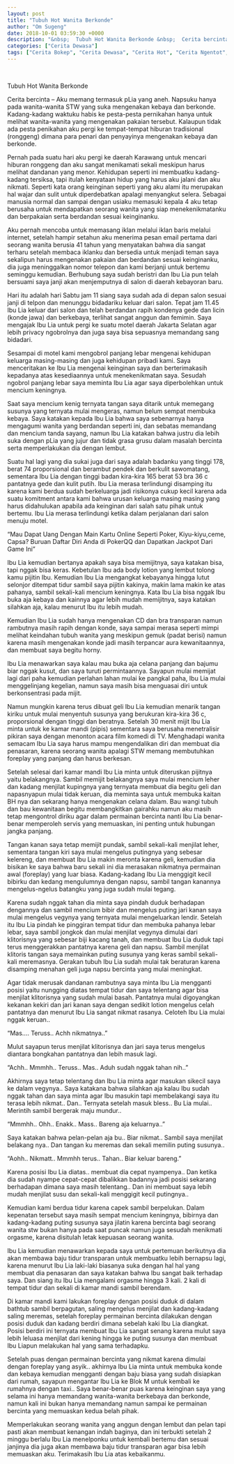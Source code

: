 ```yaml
---
layout: post
title: "Tubuh Hot Wanita Berkonde"
author: "Om Sugeng"
date: 2018-10-01 03:59:30 +0000
description: "&nbsp;  Tubuh Hot Wanita Berkonde &nbsp;  Cerita bercinta &#8211;\u00a0Aku memang termasuk pLia yang aneh. Napsuku hanya pada wanita-wanita STW yang suka mengenakan kebaya dan berkonde. Kadang-kadang waktu..."
categories: ["Cerita Dewasa"]
tags: ["Cerita Bokep", "Cerita Dewasa", "Cerita Hot", "Cerita Ngentot", "Cerita Seks"]
---
```


&nbsp;

Tubuh Hot Wanita Berkonde
&nbsp;

Cerita bercinta &#8211; Aku memang termasuk pLia yang aneh. Napsuku hanya pada wanita-wanita STW yang suka mengenakan kebaya dan berkonde. Kadang-kadang waktuku habis ke pesta-pesta pernikahan hanya untuk melihat wanita-wanita yang mengenakan pakaian tersebut. Kalaupun tidak ada pesta penikahan aku pergi ke tempat-tempat hiburan tradisional (ronggeng) dimana para penari dan penyayinya mengenakan kebaya dan berkonde.

Pernah pada suatu hari aku pergi ke daerah Karawang untuk mencari hiburan ronggeng dan aku sangat menikamati sekali meskipun harus melihat dandanan yang menor. Kehidupan seperti ini membuatku kadang-kadang tersiksa, tapi itulah kenyataan hidup yang harus aku jalani dan aku nikmati. Seperti kata orang keinginan seperti yang aku alami itu merupakan hal wajar dan sulit untuk diperdebatkan apalagi menyangkut selera. Sebagai manusia normal dan sampai dengan usiaku memasuki kepala 4 aku tetap berusaha untuk mendapatkan seorang wanita yang siap menekenikmatanku dan berpakaian serta berdandan sesuai keinginanku.

Aku pernah mencoba untuk memasang iklan melalui iklan baris melalui internet, setelah hampir setahun aku menerima pesan email pertama dari seorang wanita berusia 41 tahun yang menyatakan bahwa dia sangat terharu setelah membaca iklanku dan bersedia untuk menjadi teman saya sekalipun harus mengenakan pakaian dan berdandan sesuai keinginanku, dia juga meninggalkan nomor telepon dan kami berjanji untuk bertemu seminggu kemudian. Berhubung saya sudah beristri dan Ibu Lia pun telah bersuami saya janji akan menjemputnya di salon di daerah kebayoran baru.

Hari itu adalah hari Sabtu jam 11 siang saya sudah ada di depan salon sesuai janji di telpon dan menunggu bidadariku keluar dari salon. Tepat jam 11.45 Ibu Lia keluar dari salon dan telah berdandan rapih kondenya gede dan licin (konde jawa) dan berkebaya, terlihat sangat anggun dan femimin. Saya mengajak Ibu Lia untuk pergi ke suatu motel daerah Jakarta Selatan agar lebih privacy ngobrolnya dan juga saya bisa sepuasnya memandang sang bidadari.

Sesampai di motel kami mengobrol panjang lebar mengenai kehidupan keluarga masing-masing dan juga kehidupan pribadi kami. Saya menceritakan ke Ibu Lia mengenai keinginan saya dan berterimakasih kepadanya atas kesediaannya untuk menekenikmatan saya. Sesudah ngobrol panjang lebar saya meminta Ibu Lia agar saya diperbolehkan untuk mencium keningnya.

Saat saya mencium kenig ternyata tangan saya ditarik untuk memegang susunya yang ternyata mulai mengeras, namun belum sempat membuka kebaya. Saya katakan kepada Ibu Lia bahwa saya sebenarnya hanya mengagumi wanita yang berdandan seperti ini, dan sebatas memandang dan mencium tanda sayang, namun Ibu Lia katakan bahwa justru dia lebih suka dengan pLia yang jujur dan tidak grasa grusu dalam masalah bercinta serta memperlakukan dia dengan lembut.

Suatu hal lagi yang dia sukai juga dari saya adalah badanku yang tinggi 178, berat 74 proporsional dan berambut pendek dan berkulit sawomatang, sementara Ibu Lia dengan tinggi badan kira-kira 165 berat 53 bra 36 c pantatnya gede dan kulit putih. Ibu Lia merasa terlindungi disamping itu karena kami berdua sudah berkeluarga jadi risikonya cukup kecil karena ada suatu komitment antara kami bahwa urusan keluarga masing masing yang harus didahulukan apabila ada keinginan dari salah satu pihak untuk bertemu. Ibu Lia merasa terlindungi ketika dalam perjalanan dari salon menuju motel.

&#8220;Mau Dapat Uang Dengan Main Kartu Online Seperti Poker, Kiyu-kiyu,ceme, Capsa? Buruan Daftar Diri Anda di PokerQQ dan Dapatkan Jackpot Dari Game Ini&#8221;

Ibu Lia kemudian bertanya apakah saya bisa memijitnya, saya katakan bisa, tapi nggak bisa keras. Kebetulan Ibu ada body lotion yang lembut tolong kamu pijitin Ibu. Kemudian Ibu Lia mengangkat kebayanya hingga lutut selonjor ditempat tidur sambil saya pijitin kakinya, makin lama makin ke atas pahanya, sambil sekali-kali mencium keningnya. Kata Ibu Lia bisa nggak Ibu buka aja kebaya dan kainnya agar lebih mudah memijitnya, saya katakan silahkan aja, kalau menurut Ibu itu lebih mudah.

Kemudian Ibu Lia sudah hanya mengenakan CD dan bra transparan namun rambutnya masih rapih dengan konde, saya sampai merasa seperti mimpi melihat keindahan tubuh wanita yang meskipun gemuk (padat berisi) namun karena masih mengenakan konde jadi masih terpancar aura kewanitaannya, dan membuat saya begitu horny.

Ibu Lia menawarkan saya kalau mau buka aja celana panjang dan bajumu biar nggak kusut, dan saya turuti permintaannya. Sayapun mulai memijat lagi dari paha kemudian perlahan lahan mulai ke pangkal paha, Ibu Lia mulai menggelinjang kegelian, namun saya masih bisa menguasai diri untuk berkonsentrasi pada mijit.

Namun mungkin karena terus dibuat geli Ibu Lia kemudian menarik tangan kiriku untuk mulai menyentuh susunya yang berukuran kira-kira 36 c, proporsional dengan tinggi dan beratnya. Setelah 30 menit mijit Ibu Lia minta untuk ke kamar mandi (pipis) sementara saya berusaha menetralisir pikiran saya dengan menonton acara film komedi di TV. Menghadapi wanita semacam Ibu Lia saya harus mampu mengendalikan diri dan membuat dia penasaran, karena seorang wanita apalagi STW memang membutuhkan foreplay yang panjang dan harus berkesan.

Setelah selesai dari kamar mandi Ibu Lia minta untuk diteruskan pijitnya yaitu belakangnya. Sambil memijit belakangnya saya mulai mencium leher dan kadang menjilat kupingnya yang ternyata membuat dia begitu geli dan napasnyapun mulai tidak keruan, dia meminta saya untuk membuka kaitan BH nya dan sekarang hanya mengenakan celana dalam. Bau wangi tubuh dan bau kewanitaan begitu membangkitkan gairahku namun aku masih tetap mengontrol diriku agar dalam permainan bercinta nanti Ibu Lia benar-benar memperoleh servis yang memuaskan, ini penting untuk hubungan jangka panjang.

Tangan kanan saya tetap memijit pundak, sambil sekali-kali menjilat leher, sementara tangan kiri saya mulai mengelus putingnya yang sebesar kelereng, dan membuat Ibu Lia makin meronta karena geli, kemudian dia bisikan ke saya bahwa baru sekali ini dia merasakan nikmatnya permainan awal (foreplay) yang luar biasa. Kadang-kadang Ibu Lia menggigit kecil bibirku dan kedang mengulumnya dengan napsu, sambil tangan kanannya mengelus-ngelus batangku yang juga sudah mulai tegang.

Karena sudah nggak tahan dia minta saya pindah duduk berhadapan dengannya dan sambil mencium bibir dan mengelus puting jari kanan saya mulai mengelus vegynya yang ternyata mulai mengeluarkan lendir. Setelah itu Ibu Lia pindah ke pinggiran tempat tidur dan membuka pahanya lebar lebar, saya sambil jongkok dan mulai menjilat vegynya dimulai dari klitorisnya yang sebesar biji kacang tanah, dan membuat Ibu Lia duduk tapi terus menggerakkan pantatnya karena geli dan napsu. Sambil menjilat klitoris tangan saya memainkan puting susunya yang keras sambil sekali-kali meremasnya. Gerakan tubuh Ibu Lia sudah mulai tak beraturan karena disamping menahan geli juga napsu bercinta yang mulai meningkat.

Agar tidak merusak dandanan rambutnya saya minta Ibu Lia mengganti posisi yaitu nungging diatas tempat tidur dan saya telentang agar bisa menjilat klitorisnya yang sudah mulai basah. Pantatnya mulai digoyangkan kekanan kekiri dan jari kanan saya dengan sedikit lotion mengelus celah pantatnya dan menurut Ibu Lia sangat nikmat rasanya. Celoteh Ibu Lia mulai nggak keruan..

“Mas&#8230;. Teruss.. Achh nikmatnya..”

Mulut sayapun terus menjilat klitorisnya dan jari saya terus mengelus diantara bongkahan pantatnya dan lebih masuk lagi.

“Achh.. Mmmhh.. Teruss.. Mas.. Aduh sudah nggak tahan nih..”

Akhirnya saya tetap telentang dan Ibu Lia minta agar masukan sikecil saya ke dalam vegynya.. Saya katakana bahwa silahkan aja kalau Ibu sudah nggak tahan dan saya minta agar Ibu masukin tapi membelakangi saya itu terasa lebih nikmat.. Dan.. Ternyata setelah masuk bless.. Bu Lia mulai.. Merintih sambil bergerak maju mundur..

“Mmmhh.. Ohh.. Enakk.. Mass.. Bareng aja keluarnya..”

Saya katakan bahwa pelan-pelan aja bu.. Biar nikmat.. Sambil saya menjilat belakang nya.. Dan tangan ku meremas dan sekali memilin puting susunya..

“Aohh.. Nikmatt.. Mmmhh terus.. Tahan.. Biar keluar bareng.”

Karena posisi Ibu Lia diatas.. membuat dia cepat nyampenya.. Dan ketika dia sudah nyampe cepat-cepat dibalikkan badannya jadi posisi sekarang berhadapan dimana saya masih telentang.. Dan ini membuat saya lebih mudah menjilat susu dan sekali-kali menggigit kecil putingnya..

Kemudian kami berdua tidur karena capek sambil berpelukan. Dalam kepenatan tersebut saya masih sempat mencium keningnya, bibirnya dan kadang-kadang puting susunya saya jilatin karena bercinta bagi seorang wanita stw bukan hanya pada saat puncak namun juga sesudah menikmati orgasme, karena disitulah letak kepuasan seorang wanita.

Ibu Lia kemudian menawarkan kepada saya untuk pertemuan berikutnya dia akan membawa baju tidur transparan untuk membuatku lebih bernapsu lagi, karena menurut Ibu Lia laki-laki biasanya suka dengan hal hal yang membuat dia penasaran dan saya katakan bahwa Ibu sangat baik terhadap saya. Dan siang itu Ibu Lia mengalami orgasme hingga 3 kali. 2 kali di tempat tidur dan sekali di kamar mandi sambil berendam.

Di kamar mandi kami lakukan foreplay dengan posisi duduk di dalam bathtub sambil berpagutan, saling mengelus menjilat dan kadang-kadang saling meremas, setelah foreplay permainan bercinta dilakukan dengan posisi duduk dan kadang berdiri dimana sebelah kaki Ibu Lia diangkat. Posisi berdiri ini ternyata membuat Ibu Lia sangat senang karena mulut saya lebih leluasa menjilat dari kening hingga ke puting susunya dan membuat Ibu Liapun melakukan hal yang sama terhadapku.

Setelah puas dengan permainan bercinta yang nikmat karena dimulai dengan foreplay yang asyik.. akhirnya Ibu Lia minta untuk membuka konde dan kebaya kemudian mengganti dengan baju biasa yang sudah disiapkan dari rumah, sayapun mengantar Ibu Lia ke Blok M untuk kembali ke rumahnya dengan taxi.. Saya benar-benar puas karena keinginan saya yang selama ini hanya memandang wanita-wanita berkebaya dan berkonde, namun kali ini bukan hanya memandang namun sampai ke permainan bercinta yang memuaskan kedua belah pihak.

Memperlakukan seorang wanita yang anggun dengan lembut dan pelan tapi pasti akan membuat kenangan indah baginya, dan ini terbukti setelah 2 minggu berlalu Ibu Lia menelponku untuk kembali bertemu dan sesuai janjinya dia juga akan membawa baju tidur transparan agar bisa lebih memuaskan aku. Terimakasih Ibu Lia atas kebaikanmu.